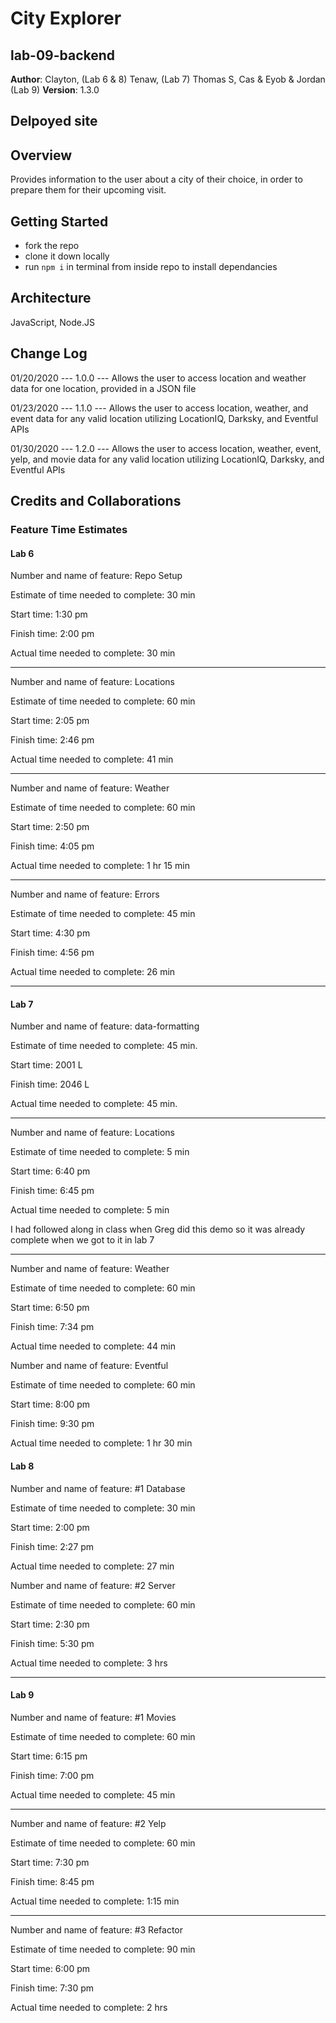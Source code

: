 # City Explorer
## lab-09-backend

**Author**: Clayton, (Lab 6 & 8) Tenaw, (Lab 7) Thomas S, Cas & Eyob & Jordan (Lab 9)
**Version**: 1.3.0 

## Delpoyed site


## Overview
<!-- Provide a high level overview of what this application is and why you are building it, beyond the fact that it's an assignment for this class. (i.e. What's your problem domain?) -->
Provides information to the user about a city of their choice, in order to prepare them for their upcoming visit.

## Getting Started
<!-- What are the steps that a user must take in order to build this app on their own machine and get it running? -->
- fork the repo
- clone it down locally
- run `npm i` in terminal from inside repo to install dependancies

## Architecture
<!-- Provide a detailed description of the application design. What technologies (languages, libraries, etc) you're using, and any other relevant design information. -->
JavaScript, Node.JS

## Change Log
<!-- Use this area to document the iterative changes made to your application as each feature is successfully implemented. Use time stamps. Here's an examples:
-->
01/20/2020 --- 1.0.0 --- Allows the user to access location and weather data for one location, provided in a JSON file

01/23/2020 --- 1.1.0 --- Allows the user to access location, weather, and event data for any valid location utilizing LocationIQ, Darksky, and Eventful APIs

01/30/2020 --- 1.2.0 --- Allows the user to access location, weather, event, yelp, and movie data for any valid location utilizing LocationIQ, Darksky, and Eventful APIs


## Credits and Collaborations
<!-- Give credit (and a link) to other people or resources that helped you build this application. -->

### Feature Time Estimates

#### Lab 6

Number and name of feature: Repo Setup

Estimate of time needed to complete: 30 min

Start time: 1:30 pm

Finish time: 2:00 pm

Actual time needed to complete: 30 min

---------------------------------------

Number and name of feature: Locations

Estimate of time needed to complete: 60 min

Start time: 2:05 pm

Finish time: 2:46 pm

Actual time needed to complete: 41 min

---------------------------------------

Number and name of feature: Weather

Estimate of time needed to complete: 60 min

Start time: 2:50 pm

Finish time: 4:05 pm

Actual time needed to complete: 1 hr 15 min

---------------------------------------

Number and name of feature: Errors

Estimate of time needed to complete: 45 min

Start time: 4:30 pm

Finish time: 4:56 pm

Actual time needed to complete: 26 min

*****************************************************************************
#### Lab 7

Number and name of feature: data-formatting

Estimate of time needed to complete: 45 min.

Start time: 2001 L

Finish time: 2046 L

Actual time needed to complete: 45 min.

*****************************************************************************

Number and name of feature: Locations

Estimate of time needed to complete: 5 min

Start time: 6:40 pm

Finish time: 6:45 pm

Actual time needed to complete: 5 min

I had followed along in class when Greg did this demo so it was already complete when we got to it in lab 7

*****************************************************************************

Number and name of feature: Weather

Estimate of time needed to complete: 60 min

Start time: 6:50 pm

Finish time: 7:34 pm

Actual time needed to complete: 44 min


Number and name of feature: Eventful

Estimate of time needed to complete: 60 min

Start time: 8:00 pm

Finish time: 9:30 pm

Actual time needed to complete: 1 hr 30 min


#### Lab 8

Number and name of feature: #1 Database

Estimate of time needed to complete: 30 min

Start time: 2:00 pm

Finish time: 2:27 pm

Actual time needed to complete: 27 min


Number and name of feature: #2 Server

Estimate of time needed to complete: 60 min

Start time: 2:30 pm

Finish time: 5:30 pm

Actual time needed to complete: 3 hrs

-------------------------------------
#### Lab 9

Number and name of feature: #1 Movies

Estimate of time needed to complete: 60 min

Start time: 6:15 pm

Finish time: 7:00 pm

Actual time needed to complete: 45 min

---

Number and name of feature: #2 Yelp

Estimate of time needed to complete: 60 min

Start time: 7:30 pm

Finish time: 8:45 pm

Actual time needed to complete: 1:15 min

---

Number and name of feature: #3 Refactor

Estimate of time needed to complete: 90 min

Start time: 6:00 pm

Finish time: 7:30 pm

Actual time needed to complete: 2 hrs
